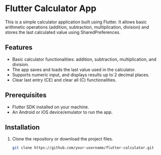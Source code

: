 # Flutter Calculator App

This is a simple calculator application built using Flutter. It allows basic arithmetic operations (addition, subtraction, multiplication, division) and stores the last calculated value using SharedPreferences.

## Features

- Basic calculator functionalities: addition, subtraction, multiplication, and division.
- The app saves and loads the last value used in the calculator.
- Supports numeric input, and displays results up to 2 decimal places.
- Clear last entry (CE) and clear all (C) functionalities.

## Prerequisites

- Flutter SDK installed on your machine.
- An Android or iOS device/emulator to run the app.

## Installation

1. Clone the repository or download the project files.

   ```bash
   git clone https://github.com/your-username/flutter-calculator.git
